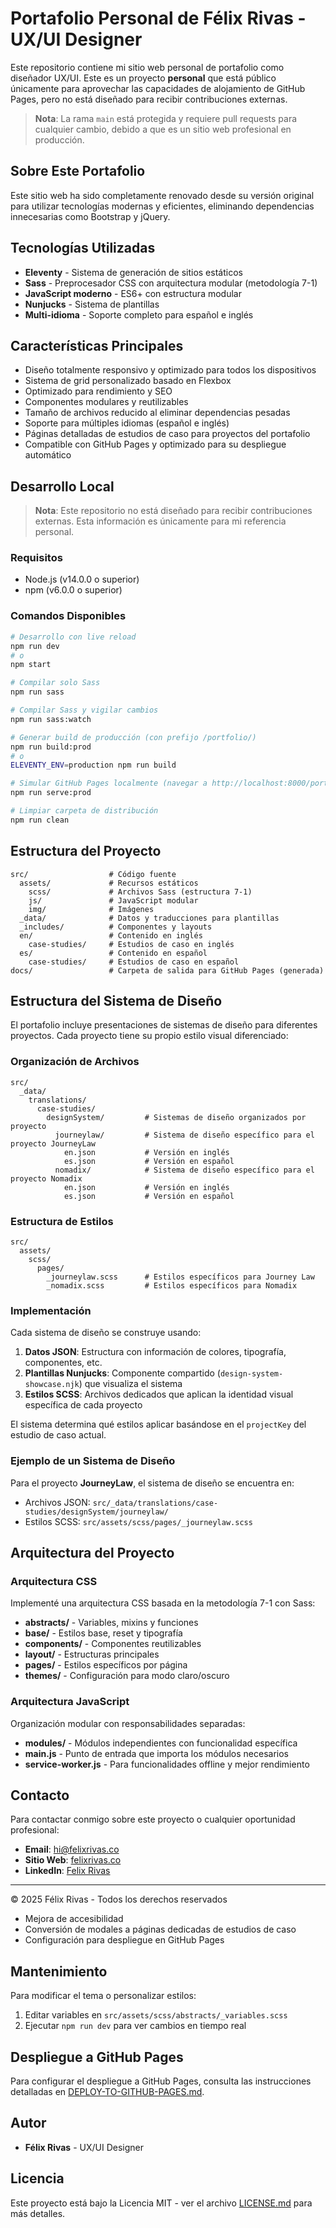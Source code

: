 # Portafolio Personal de Félix Rivas - UX/UI Designer

Este repositorio contiene mi sitio web personal de portafolio como diseñador UX/UI. Este es un proyecto **personal** que está público únicamente para aprovechar las capacidades de alojamiento de GitHub Pages, pero no está diseñado para recibir contribuciones externas.

> **Nota**: La rama `main` está protegida y requiere pull requests para cualquier cambio, debido a que es un sitio web profesional en producción.

## Sobre Este Portafolio

Este sitio web ha sido completamente renovado desde su versión original para utilizar tecnologías modernas y eficientes, eliminando dependencias innecesarias como Bootstrap y jQuery.

## Tecnologías Utilizadas

- **Eleventy** - Sistema de generación de sitios estáticos
- **Sass** - Preprocesador CSS con arquitectura modular (metodología 7-1)
- **JavaScript moderno** - ES6+ con estructura modular
- **Nunjucks** - Sistema de plantillas
- **Multi-idioma** - Soporte completo para español e inglés

## Características Principales

- Diseño totalmente responsivo y optimizado para todos los dispositivos
- Sistema de grid personalizado basado en Flexbox
- Optimizado para rendimiento y SEO
- Componentes modulares y reutilizables
- Tamaño de archivos reducido al eliminar dependencias pesadas
- Soporte para múltiples idiomas (español e inglés)
- Páginas detalladas de estudios de caso para proyectos del portafolio
- Compatible con GitHub Pages y optimizado para su despliegue automático

## Desarrollo Local

> **Nota**: Este repositorio no está diseñado para recibir contribuciones externas. Esta información es únicamente para mi referencia personal.

### Requisitos

- Node.js (v14.0.0 o superior)
- npm (v6.0.0 o superior)

### Comandos Disponibles

```bash
# Desarrollo con live reload
npm run dev
# o
npm start

# Compilar solo Sass
npm run sass

# Compilar Sass y vigilar cambios
npm run sass:watch

# Generar build de producción (con prefijo /portfolio/)
npm run build:prod
# o
ELEVENTY_ENV=production npm run build

# Simular GitHub Pages localmente (navegar a http://localhost:8000/portfolio/)
npm run serve:prod

# Limpiar carpeta de distribución
npm run clean
```

## Estructura del Proyecto

```text
src/                  # Código fuente
  assets/             # Recursos estáticos
    scss/             # Archivos Sass (estructura 7-1)
    js/               # JavaScript modular
    img/              # Imágenes
  _data/              # Datos y traducciones para plantillas
  _includes/          # Componentes y layouts
  en/                 # Contenido en inglés
    case-studies/     # Estudios de caso en inglés
  es/                 # Contenido en español
    case-studies/     # Estudios de caso en español
docs/                 # Carpeta de salida para GitHub Pages (generada)
```

## Estructura del Sistema de Diseño

El portafolio incluye presentaciones de sistemas de diseño para diferentes proyectos. Cada proyecto tiene su propio estilo visual diferenciado:

### Organización de Archivos

```
src/
  _data/
    translations/
      case-studies/
        designSystem/         # Sistemas de diseño organizados por proyecto
          journeylaw/         # Sistema de diseño específico para el proyecto JourneyLaw
            en.json           # Versión en inglés
            es.json           # Versión en español
          nomadix/            # Sistema de diseño específico para el proyecto Nomadix
            en.json           # Versión en inglés
            es.json           # Versión en español
```

### Estructura de Estilos

```
src/
  assets/
    scss/
      pages/
        _journeylaw.scss      # Estilos específicos para Journey Law
        _nomadix.scss         # Estilos específicos para Nomadix 
```

### Implementación

Cada sistema de diseño se construye usando:

1. **Datos JSON**: Estructura con información de colores, tipografía, componentes, etc.
2. **Plantillas Nunjucks**: Componente compartido (`design-system-showcase.njk`) que visualiza el sistema
3. **Estilos SCSS**: Archivos dedicados que aplican la identidad visual específica de cada proyecto

El sistema determina qué estilos aplicar basándose en el `projectKey` del estudio de caso actual.

### Ejemplo de un Sistema de Diseño

Para el proyecto **JourneyLaw**, el sistema de diseño se encuentra en:

- Archivos JSON: `src/_data/translations/case-studies/designSystem/journeylaw/`
- Estilos SCSS: `src/assets/scss/pages/_journeylaw.scss`

## Arquitectura del Proyecto

### Arquitectura CSS

Implementé una arquitectura CSS basada en la metodología 7-1 con Sass:

- **abstracts/** - Variables, mixins y funciones
- **base/** - Estilos base, reset y tipografía
- **components/** - Componentes reutilizables
- **layout/** - Estructuras principales
- **pages/** - Estilos específicos por página
- **themes/** - Configuración para modo claro/oscuro

### Arquitectura JavaScript

Organización modular con responsabilidades separadas:

- **modules/** - Módulos independientes con funcionalidad específica
- **main.js** - Punto de entrada que importa los módulos necesarios
- **service-worker.js** - Para funcionalidades offline y mejor rendimiento

## Contacto

Para contactar conmigo sobre este proyecto o cualquier oportunidad profesional:

- **Email**: [hi@felixrivas.co](mailto:hi@felixrivas.co)
- **Sitio Web**: [felixrivas.co](https://felixrivas.co)
- **LinkedIn**: [Felix Rivas](https://www.linkedin.com/in/felixrivasuxdesigner/)

---

© 2025 Félix Rivas - Todos los derechos reservados

- Mejora de accesibilidad
- Conversión de modales a páginas dedicadas de estudios de caso
- Configuración para despliegue en GitHub Pages

## Mantenimiento

Para modificar el tema o personalizar estilos:

1. Editar variables en `src/assets/scss/abstracts/_variables.scss`
2. Ejecutar `npm run dev` para ver cambios en tiempo real

## Despliegue a GitHub Pages

Para configurar el despliegue a GitHub Pages, consulta las instrucciones detalladas en [DEPLOY-TO-GITHUB-PAGES.md](DEPLOY-TO-GITHUB-PAGES.md).

## Autor

- **Félix Rivas** - UX/UI Designer

## Licencia

Este proyecto está bajo la Licencia MIT - ver el archivo [LICENSE.md](LICENSE.md) para más detalles.
